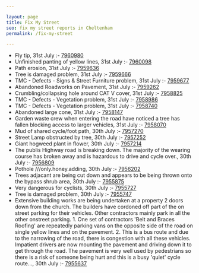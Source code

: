 ```yaml
---

layout: page
title: Fix My Street
seo: fix my street reports in Cheltenham
permalink: /fix-my-street

---
```


<!-- fix_marker starts -->

- Fly tip, 31st July :- [7960980](https://www.fixmystreet.com/report/7960980)
- Unfinished panting of yellow lines, 31st July :- [7960098](https://www.fixmystreet.com/report/7960098)
- Path erosion, 31st July :- [7959636](https://www.fixmystreet.com/report/7959636)
- Tree is damaged problem, 31st July :- [7959666](https://www.fixmystreet.com/report/7959666)
- TMC - Defects - Signs & Street Furniture problem, 31st July :- [7959677](https://www.fixmystreet.com/report/7959677)
- Abandoned Roadworks on Pavement, 31st July :- [7959262](https://www.fixmystreet.com/report/7959262)
- Crumbling/collapsing hole around CAT V cover, 31st July :- [7958825](https://www.fixmystreet.com/report/7958825)
- TMC - Defects - Vegetation problem, 31st July :- [7958986](https://www.fixmystreet.com/report/7958986)
- TMC - Defects - Vegetation problem, 31st July :- [7958740](https://www.fixmystreet.com/report/7958740)
- Abandoned large cone, 31st July :- [7958147](https://www.fixmystreet.com/report/7958147)
- Garden waste crew when entering the road have noticed a tree has fallen blocking access to larger vehicles, 31st July :- [7958070](https://www.fixmystreet.com/report/7958070)
- Mud of shared cycle/foot path, 30th July :- [7957270](https://www.fixmystreet.com/report/7957270)
- Street Lamp obstructed by tree, 30th July :- [7957252](https://www.fixmystreet.com/report/7957252)
- Giant hogweed plant in flower, 30th July :- [7957214](https://www.fixmystreet.com/report/7957214)
- The publis Highway road is breaking down. The majority of the wearing course has broken away and is hazardous to drive and cycle over., 30th July :- [7956809](https://www.fixmystreet.com/report/7956809)
- Pothole ///only.honey.adding, 30th July :- [7956202](https://www.fixmystreet.com/report/7956202)
- Trees adjacant are being cut down and appears to be being thrown onto the bypass shrub area, 30th July :- [7955875](https://www.fixmystreet.com/report/7955875)
- Very dangerous for cyclists, 30th July :- [7955727](https://www.fixmystreet.com/report/7955727)
- Tree is damaged problem, 30th July :- [7955747](https://www.fixmystreet.com/report/7955747)
- Extensive building works are being undertaken at a property 2 doors down from the church. The builders have cordoned off part of the on street parking for their vehicles. Other contractors mainly park in all the other onstreet parking. 1. One set of contractors 'Belt and Braces Roofing' are repeatedly parking vans on the opposite side of the road on single yellow lines and on the pavement. 2. This is a bus route and due to the narrowing of the road, there is congestion with all these vehicles. Impatient drivers are now mounting the pavement and driving down it to get through the road. The pavement is very well used by pedestrians so there is a risk of someone being hurt and this is a busy 'quiet' cycle route..., 30th July :- [7955637](https://www.fixmystreet.com/report/7955637)

<!-- fix_marker ends -->